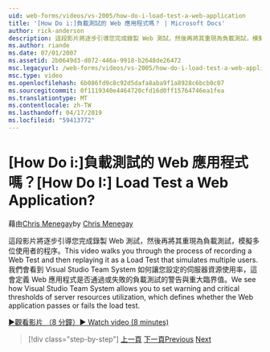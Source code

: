```yaml
---
uid: web-forms/videos/vs-2005/how-do-i-load-test-a-web-application
title: '[How Do i:]負載測試的 Web 應用程式嗎？ | Microsoft Docs'
author: rick-anderson
description: 這段影片將逐步引導您完成錄製 Web 測試，然後再將其重現為負載測試，模擬多位使用者的程序。 我們看到如何在 Visual Studio...
ms.author: riande
ms.date: 07/01/2007
ms.assetid: 2b0649d3-d072-446a-9918-b2648de26472
msc.legacyurl: /web-forms/videos/vs-2005/how-do-i-load-test-a-web-application
msc.type: video
ms.openlocfilehash: 6b086fd9c8c92d5dafa8aba9f1a8928c6bcb0c07
ms.sourcegitcommit: 0f1119340e4464720cfd16d0ff15764746ea1fea
ms.translationtype: MT
ms.contentlocale: zh-TW
ms.lasthandoff: 04/17/2019
ms.locfileid: "59413772"
---
```

# <a name="how-do-i-load-test-a-web-application"></a><span data-ttu-id="1b9c4-105">[How Do i:]負載測試的 Web 應用程式嗎？</span><span class="sxs-lookup"><span data-stu-id="1b9c4-105">[How Do I:] Load Test a Web Application?</span></span>

<span data-ttu-id="1b9c4-106">藉由[Chris Menegay](https://twitter.com/CMenegay)</span><span class="sxs-lookup"><span data-stu-id="1b9c4-106">by [Chris Menegay](https://twitter.com/CMenegay)</span></span>

<span data-ttu-id="1b9c4-107">這段影片將逐步引導您完成錄製 Web 測試，然後再將其重現為負載測試，模擬多位使用者的程序。</span><span class="sxs-lookup"><span data-stu-id="1b9c4-107">This video walks you through the process of recording a Web Test and then replaying it as a Load Test that simulates multiple users.</span></span> <span data-ttu-id="1b9c4-108">我們會看到 Visual Studio Team System 如何讓您設定的伺服器資源使用率，這會定義 Web 應用程式是否通過或失敗的負載測試的警告與重大臨界值。</span><span class="sxs-lookup"><span data-stu-id="1b9c4-108">We see how Visual Studio Team System allows you to set warning and critical thresholds of server resources utilization, which defines whether the Web application passes or fails the load test.</span></span>

[<span data-ttu-id="1b9c4-109">&#9654;觀看影片 （8 分鐘）</span><span class="sxs-lookup"><span data-stu-id="1b9c4-109">&#9654; Watch video (8 minutes)</span></span>](https://channel9.msdn.com/Blogs/ASP-NET-Site-Videos/how-do-i-load-test-a-web-application)

> [!div class="step-by-step"]
> <span data-ttu-id="1b9c4-110">[上一頁](how-do-i-practice-test-driven-development.md)
> [下一頁](how-do-i-tune-web-application-performance-with-profiling.md)</span><span class="sxs-lookup"><span data-stu-id="1b9c4-110">[Previous](how-do-i-practice-test-driven-development.md)
[Next](how-do-i-tune-web-application-performance-with-profiling.md)</span></span>
